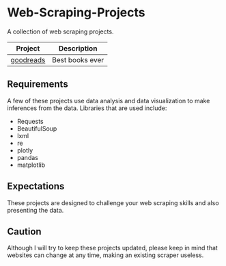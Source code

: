 # Web-Scraping-Projects
A collection of web scraping projects.

| Project | Description |
|---|---|
| [goodreads](https://github.com/45H15H/Scraping-Best-Books-Ever) | Best books ever |

## Requirements
A few of these projects use data analysis and data visualization to make inferences from the data. Libraries that are used include:
- Requests
- BeautifulSoup
- lxml
- re
- plotly
- pandas
- matplotlib

## Expectations
These projects are designed to challenge your web scraping skills and also presenting the data.  


## Caution
Although I will try to keep these projects updated, please keep in mind that websites can change at any time, making an existing scraper useless.
